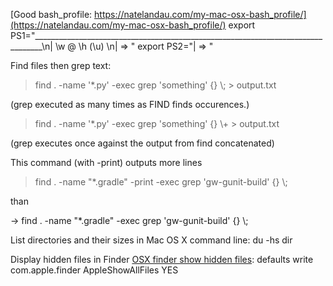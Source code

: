 [Good bash_profile: https://natelandau.com/my-mac-osx-bash_profile/](https://natelandau.com/my-mac-osx-bash_profile/)
    export PS1="________________________________________________________________________________\n| \w @ \h (\u) \n| => "
    export PS2="| => "
  
Find files then grep text:
>    find . -name '*.py' -exec grep 'something' {} \\; > output.txt

(grep executed as many times as FIND finds occurences.)

>    find . -name '*.py' -exec grep 'something' {} \\+ > output.txt

(grep executes once against the output from find concatenated)

This command (with -print) outputs more lines

> find . -name "*.gradle" -print -exec grep 'gw-gunit-build' {} \\;

than

-> find . -name "*.gradle" -exec grep 'gw-gunit-build' {} \\;

List directories and their sizes in Mac OS X command line:
    du -hs dir

Display hidden files in Finder
    [OSX finder show hidden files](https://ianlunn.co.uk/articles/quickly-showhide-hidden-files-mac-os-x-mavericks/):
        defaults write com.apple.finder AppleShowAllFiles YES
    
